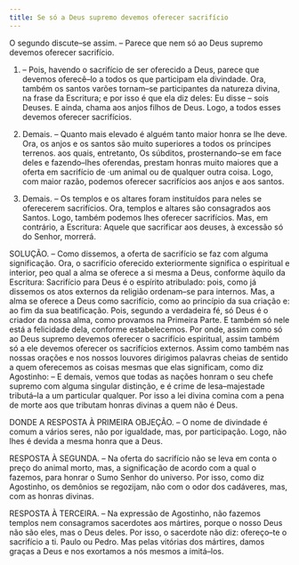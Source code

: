 ```yaml
---
title: Se só a Deus supremo devemos oferecer sacrifício
---
```


O segundo discute–se assim. – Parece que nem só ao Deus supremo devemos oferecer sacrifício.  

1. – Pois, havendo o sacrifício de ser oferecido a Deus, parece que devemos oferecê–lo a todos os que participam ela divindade. Ora, também os santos varões tornam–se participantes da natureza divina, na frase da Escritura; e por isso é que ela diz deles: Eu disse – sois Deuses. E ainda, chama aos anjos filhos de Deus. Logo, a todos esses devemos oferecer sacrifícios.  

2. Demais. – Quanto mais elevado é alguém tanto maior honra se lhe deve. Ora, os anjos e os santos são muito superiores a todos os príncipes terrenos. aos quais, entretanto, Os súbditos, prosternando–se em face deles e fazendo–lhes oferendas, prestam honras muito maiores que a oferta em sacrifício de ·um animal ou de qualquer outra coisa. Logo, com maior razão, podemos oferecer sacrifícios aos anjos e aos santos.  

3. Demais. – Os templos e os altares foram instituídos para neles se oferecerem sacrifícios. Ora, templos e altares são consagrados aos Santos. Logo, também podemos lhes oferecer sacrifícios.  Mas, em contrário, a Escritura: Aquele que sacrificar aos deuses, à excessão só do Senhor, morrerá.  

SOLUÇÃO. – Como dissemos, a oferta de sacrifício se faz com alguma significação. Ora, o sacrifício oferecido exteriormente significa o espiritual e interior, peo qual a alma se oferece a si mesma a Deus, conforme àquilo da Escritura: Sacrifício para Deus é o espírito atribulado: pois, como já dissemos os atos externos da religião ordenam–se para internos. Mas, a alma se oferece a Deus como sacrifício, como ao princípio da sua criação e: ao fim da sua beatificação. Pois, segundo a verdadeira fé, só Deus é o criador da nossa alma, como provamos na Primeira Parte. E também só nele está a felicidade dela, conforme estabelecemos. Por onde, assim como só ao Deus supremo devemos oferecer o sacrifício espiritual, assim também só a ele devemos oferecer os sacrifícios externos. Assim como também nas nossas orações e nos nossos louvores dirigimos palavras cheias de sentido a quem oferecemos as coisas mesmas que elas significam, como diz Agostinho: – E demais, vemos que todas as nações honram o seu chefe supremo com alguma singular distinção, e é crime de lesa–majestade tributá–la a um particular qualquer. Por isso a lei divina comina com a pena de morte aos que tributam honras divinas a quem não é Deus.  

DONDE A RESPOSTA À PRIMEIRA OBJEÇÃO. – O nome de divindade é comum a vários seres, não por igualdade, mas, por participação. Logo, não lhes é devida a mesma honra que a Deus.  

RESPOSTA À SEGUNDA. – Na oferta do sacrifício não se leva em conta o preço do animal morto, mas, a significação de acordo com a qual o fazemos, para honrar o Sumo Senhor do universo. Por isso, como diz Agostinho, os demônios se regozijam, não com o odor dos cadáveres, mas, com as honras divinas. 

RESPOSTA À TERCEIRA. – Na expressão de Agostinho, não fazemos templos nem consagramos sacerdotes aos mártires, porque o nosso Deus não são eles, mas o Deus deles. Por isso, o sacerdote não diz: ofereço–te o sacrifício a ti. Paulo ou Pedro. Mas pelas vitórias dos mártires, damos graças a Deus e nos exortamos a nós mesmos a imitá–los.
